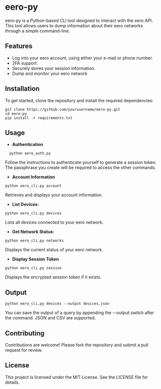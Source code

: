 # eero-py
 eero-py is a Python-based CLI tool designed to interact with the eero API. This tool allows users to dump information about their eero networks through a simple command-line.

## Features

- Log into your eero account, using either your e-mail or phone number.
- 2FA support.
- Securely stores your session information.
- Dump and monitor your eero network

## Installation

To get started, clone the repository and install the required dependencies:

```
git clone https://github.com/yourusername/eero-py.git
cd eero-py
pip install -r requirements.txt
```

## Usage
- **Authentication**
```
  python eero_auth.py
```
Follow the instructions to authenticate yourself to generate a session token. The passphrase you create will be required to access the other commands.

- **Account Information**
```
python eero_cli.py account
```
Retrieves and displays your account information.

- **List Devices:**
```
python eero_cli.py devices
```
Lists all devices connected to your eero network.

- **Get Network Status:**
```
python eero_cli.py networks 
```
Displays the current status of your eero network.

- **Display Session Token**
```
python eero_cli.py session
```
Displays the encrypted session token if it exists.

## Output
```
python eero_cli.py devices --output devices.json
```
You can save the output of a query by appending the --output switch after the command. JSON and CSV are supported.

## Contributing

Contributions are welcome! Please fork the repository and submit a pull request for review.

## License

This project is licensed under the MIT License. See the LICENSE file for details.
